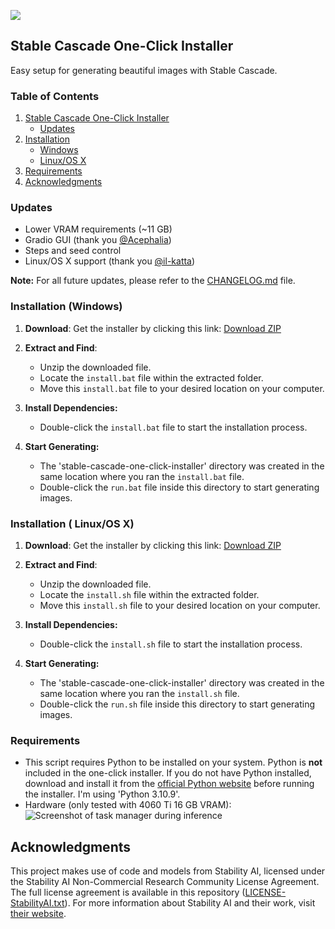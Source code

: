 ![](https://github.com/EtienneDosSantos/stable-cascade-one-click-installer/blob/main/assets/stable-cascade-one-click-installer_background.jpg)

## Stable Cascade One-Click Installer

Easy setup for generating beautiful images with Stable Cascade.

### Table of Contents
1. [Stable Cascade One-Click Installer](#stable-cascade-one-click-installer)
   - [Updates](#updates)
2. [Installation](#installation-windows)
   - [Windows](#installation-windows)
   - [Linux/OS X](#installation--linuxos-x)
3. [Requirements](#requirements)
4. [Acknowledgments](#acknowledgments)

### Updates
- Lower VRAM requirements (~11 GB)
- Gradio GUI (thank you [@Acephalia](https://github.com/Acephalia))
- Steps and seed control
- Linux/OS X support (thank you [@il-katta](https://github.com/il-katta))

**Note:** For all future updates, please refer to the [CHANGELOG.md](https://github.com/EtienneDosSantos/stable-cascade-one-click-installer/blob/main/CHANGELOG.md) file.

### Installation (Windows)

1. **Download**: Get the installer by clicking this link: [Download ZIP](https://github.com/EtienneDosSantos/SC-oci-install.bat-downloader/archive/refs/heads/main.zip)

2. **Extract and Find**: 
   * Unzip the downloaded file.
   * Locate the `install.bat` file within the extracted folder.
   * Move this `install.bat` file to your desired location on your computer.  

3. **Install Dependencies:**
   * Double-click the `install.bat` file to start the installation process.

4. **Start Generating:**
   * The 'stable-cascade-one-click-installer' directory was created in the same location where you ran the `install.bat` file. 
   * Double-click the `run.bat` file inside this directory to start generating images. 

### Installation ( Linux/OS X)

1. **Download**: Get the installer by clicking this link: [Download ZIP](https://github.com/EtienneDosSantos/SC-oci-install.sh-downloader/archive/refs/heads/main.zip)

2. **Extract and Find**: 
   * Unzip the downloaded file.
   * Locate the `install.sh` file within the extracted folder.
   * Move this `install.sh` file to your desired location on your computer.  

3. **Install Dependencies:**
   * Double-click the `install.sh` file to start the installation process.

4. **Start Generating:**
   * The 'stable-cascade-one-click-installer' directory was created in the same location where you ran the `install.sh` file. 
   * Double-click the `run.sh` file inside this directory to start generating images.


### Requirements

- This script requires Python to be installed on your system. Python is **not** included in the one-click installer. If you do not have Python installed, download and install it from the [official Python website](https://www.python.org/downloads/) before running the installer. I'm using 'Python 3.10.9'.
- Hardware (only tested with 4060 Ti 16 GB VRAM): ![Screenshot of task manager during inference](https://github.com/EtienneDosSantos/stable-cascade-one-click-installer/blob/main/assets/hardware_requirements.jpg)

## Acknowledgments

This project makes use of code and models from Stability AI, licensed under the Stability AI Non-Commercial Research Community License Agreement. The full license agreement is available in this repository ([LICENSE-StabilityAI.txt](./LICENSE-StabilityAI.txt)). For more information about Stability AI and their work, visit [their website](https://stability.ai/).
